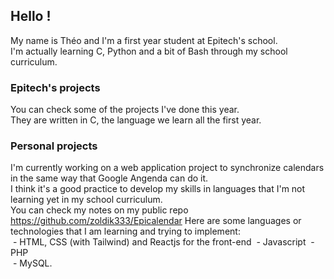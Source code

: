 ## Hello !

My name is Théo and I'm a first year student at Epitech's school.  
I'm actually learning C, Python and a bit of Bash through my school curriculum.  

### Epitech's projects

You can check some of the projects I've done this year.  
They are written in C, the language we learn all the first year.    

### Personal projects

I'm currently working on a web application project to synchronize calendars in the same way that Google Angenda can do it.  
I think it's a good practice to develop my skills in languages that I'm not learning yet in my school curriculum.  
You can check my notes on my public repo https://github.com/zoldik333/Epicalendar
Here are some languages or technologies that I am learning and trying to implement:  
&nbsp;- HTML, CSS (with Tailwind) and Reactjs for the front-end
&nbsp;- Javascript
&nbsp;- PHP  
&nbsp;- MySQL.    
